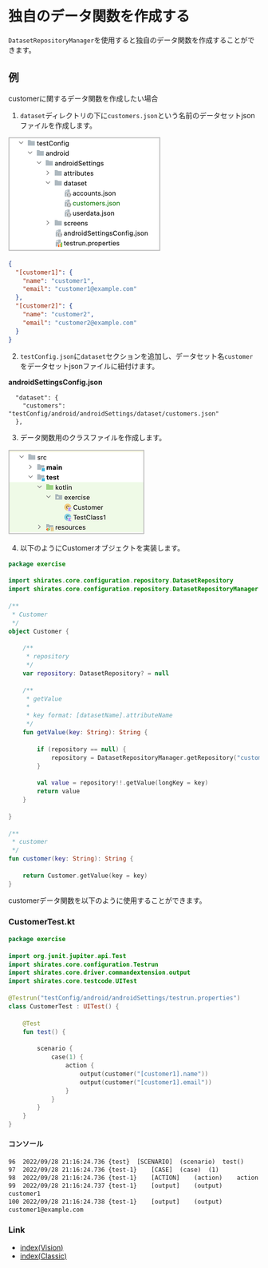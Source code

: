 # 独自のデータ関数を作成する

`DatasetRepositoryManager`を使用すると独自のデータ関数を作成することができます。

## 例

customerに関するデータ関数を作成したい場合

1. `dataset`ディレクトリの下に`customers.json`という名前のデータセットjsonファイルを作成します。

![](_images/creating_data_function_1.png)

```json
{
  "[customer1]": {
    "name": "customer1",
    "email": "customer1@example.com"
  },
  "[customer2]": {
    "name": "customer2",
    "email": "customer2@example.com"
  }
}
```

2. `testConfig.json`に`dataset`セクションを追加し、データセット名`customer`をデータセットjsonファイルに紐付けます。

**androidSettingsConfig.json**

```
  "dataset": {
    "customers": "testConfig/android/androidSettings/dataset/customers.json"
  },
```

3. データ関数用のクラスファイルを作成します。

![](_images/creating_data_function_2.png)

4. 以下のようにCustomerオブジェクトを実装します。

```kotlin
package exercise

import shirates.core.configuration.repository.DatasetRepository
import shirates.core.configuration.repository.DatasetRepositoryManager

/**
 * Customer
 */
object Customer {

    /**
     * repository
     */
    var repository: DatasetRepository? = null

    /**
     * getValue
     *
     * key format: [datasetName].attributeName
     */
    fun getValue(key: String): String {

        if (repository == null) {
            repository = DatasetRepositoryManager.getRepository("customers")
        }

        val value = repository!!.getValue(longKey = key)
        return value
    }

}

/**
 * customer
 */
fun customer(key: String): String {

    return Customer.getValue(key = key)
}
```

customerデータ関数を以下のように使用することができます。

### CustomerTest.kt

```kotlin
package exercise

import org.junit.jupiter.api.Test
import shirates.core.configuration.Testrun
import shirates.core.driver.commandextension.output
import shirates.core.testcode.UITest

@Testrun("testConfig/android/androidSettings/testrun.properties")
class CustomerTest : UITest() {

    @Test
    fun test() {

        scenario {
            case(1) {
                action {
                    output(customer("[customer1].name"))
                    output(customer("[customer1].email"))
                }
            }
        }
    }
}
```

#### コンソール

```
96	2022/09/28 21:16:24.736	{test}	[SCENARIO]	(scenario)	test()
97	2022/09/28 21:16:24.736	{test-1}	[CASE]	(case)	(1)
98	2022/09/28 21:16:24.736	{test-1}	[ACTION]	(action)	action
99	2022/09/28 21:16:24.737	{test-1}	[output]	(output)	customer1
100	2022/09/28 21:16:24.738	{test-1}	[output]	(output)	customer1@example.com
```

### Link

- [index(Vision)](../../index_ja.md)
- [index(Classic)](../../classic/index_ja.md)
